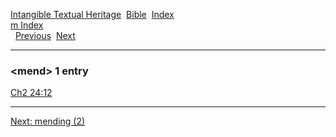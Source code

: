 [Intangible Textual Heritage](../../index)  [Bible](../index) 
[Index](index)   
[m Index](_m_)  
  [Previous](c07304)  [Next](c07306) 

------------------------------------------------------------------------

### &lt;mend&gt; 1 entry

[Ch2 24:12](../kjv/ch2024.htm#012)  

------------------------------------------------------------------------

[Next: mending (2)](c07306)
